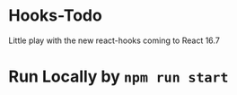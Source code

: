 # Hooks-Todo
Little play with the new react-hooks coming to React 16.7


# Run Locally by `npm run start`
